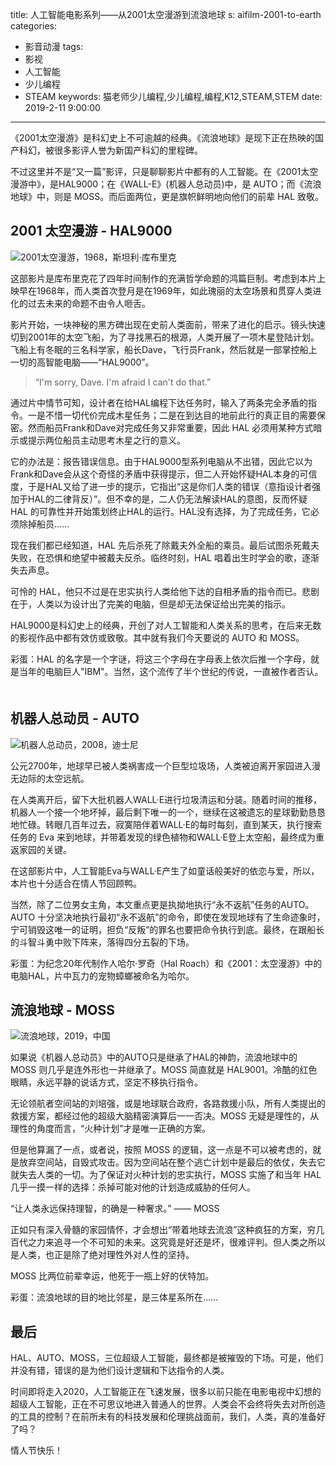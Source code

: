 title: 人工智能电影系列——从2001太空漫游到流浪地球
s: aifilm-2001-to-earth
categories: 
- 影音动漫
tags: 
- 影视
- 人工智能
- 少儿编程
- STEAM
keywords: 猫老师少儿编程,少儿编程,编程,K12,STEAM,STEM
date: 2019-2-11 9:00:00

---

《2001太空漫游》是科幻史上不可逾越的经典。《流浪地球》是现下正在热映的国产科幻，被很多影评人誉为新国产科幻的里程碑。

不过这里并不是“又一篇”影评，只是聊聊影片中都有的人工智能。在《2001太空漫游中》，是HAL9000；在《WALL-E》(机器人总动员)中，是 AUTO；而《流浪地球》中，则是 MOSS。而后面两位，更是旗帜鲜明地向他们的前辈 HAL 致敬。


## 2001 太空漫游 - HAL9000

![2001太空漫游，1968，斯坦利·库布里克](http://static.catxn.zongbutech.com/images/15498544203557.jpg-s)

这部影片是库布里克花了四年时间制作的充满哲学命题的鸿篇巨制。考虑到本片上映早在1968年，而人类首次登月是在1969年，如此瑰丽的太空场景和贯穿人类进化的过去未来的命题不由令人咂舌。

影片开始，一块神秘的黑方碑出现在史前人类面前，带来了进化的启示。镜头快速切到2001年的太空飞船，为了寻找黑石的根源，人类开展了一项木星登陆计划。飞船上有冬眠的三名科学家，船长Dave，飞行员Frank，然后就是一部掌控船上一切的高智能电脑——“HAL9000”。

>“I'm sorry, Dave. I'm afraid I can't do that.”

通过片中情节可知，设计者在给HAL编程下达任务时，输入了两条完全矛盾的指令。一是不惜一切代价完成木星任务；二是在到达目的地前此行的真正目的需要保密。然而船员Frank和Dave对完成任务又非常重要，因此 HAL 必须用某种方式暗示或提示两位船员主动思考木星之行的意义。

它的办法是：报告错误信息。由于HAL9000型系列电脑从不出错，因此它以为Frank和Dave会从这个奇怪的矛盾中获得提示，但二人开始怀疑HAL本身的可信度，于是HAL又给了进一步的提示，它指出“这是你们人类的错误（意指设计者强加于HAL的二律背反）”。但不幸的是，二人仍无法解读HAL的意图，反而怀疑 HAL 的可靠性并开始策划终止HAL的运行。HAL没有选择，为了完成任务，它必须除掉船员……

<!-- more -->

现在我们都已经知道，HAL 先后杀死了除戴夫外全船的乘员。最后试图杀死戴夫失败，在恐惧和绝望中被戴夫反杀。临终时刻，HAL 唱着出生时学会的歌，逐渐失去声息。

可怜的 HAL，他只不过是在忠实执行人类给他下达的自相矛盾的指令而已。悲剧在于，人类以为设计出了完美的电脑，但是却无法保证给出完美的指示。

HAL9000是科幻史上的经典，开创了对人工智能和人类关系的思考，在后来无数的影视作品中都有效仿或致敬。其中就有我们今天要说的 AUTO 和 MOSS。

彩蛋：HAL 的名字是一个字谜，将这三个字母在字母表上依次后推一个字母，就是当年的电脑巨人"IBM"。当然，这个流传了半个世纪的传说，一直被作者否认。
　　
## 机器人总动员 - AUTO

![机器人总动员，2008，迪士尼](http://static.catxn.zongbutech.com/images/15500562315730.jpg-s)

公元2700年，地球早已被人类祸害成一个巨型垃圾场，人类被迫离开家园进入漫无边际的太空远航。 

在人类离开后，留下大批机器人WALL·E进行垃圾清运和分装。随着时间的推移，机器人一个接一个地坏掉，最后剩下唯一的一个，继续在这被遗忘的星球勤勤恳恳地忙碌。转眼几百年过去，寂寞陪伴着WALL·E的每时每刻，直到某天，执行搜索任务的 Eva 来到地球，并带着发现的绿色植物和WALL·E登上太空船，最终成为重返家园的关键。

在这部影片中，人工智能Eva与WALL·E产生了如童话般美好的依恋与爱，所以，本片也十分适合在情人节回顾鸭。

当然，除了二位男女主角，本文重点更是执拗地执行“永不返航”任务的AUTO。AUTO 十分坚决地执行最初“永不返航”的命令，即使在发现地球有了生命迹象时，宁可销毁这唯一的证明，担负“反叛”的罪名也要把命令执行到底。最终，在跟船长的斗智斗勇中败下阵来，落得四分五裂的下场。

彩蛋：为纪念20年代制作人哈尔·罗奇（Hal Roach）和《2001：太空漫游》中的电脑HAL，片中瓦力的宠物蟑螂被命名为哈尔。

## 流浪地球 - MOSS

![流浪地球，2019，中国](http://static.catxn.zongbutech.com/images/15500563531288.jpg-s)

如果说《机器人总动员》中的AUTO只是继承了HAL的神韵，流浪地球中的 MOSS 则几乎是连外形也一并继承了。MOSS 简直就是 HAL9001。冷酷的红色眼睛，永远平静的说话方式，坚定不移执行指令。

无论领航者空间站的刘培强，或是地球联合政府，各路救援小队，所有人类提出的救援方案，都经过他的超级大脑精密演算后一一否决。MOSS 无疑是理性的，从理性的角度而言，“火种计划”才是唯一正确的方案。

但是他算漏了一点，或者说，按照 MOSS 的逻辑，这一点是不可以被考虑的，就是放弃空间站，自毁式攻击。因为空间站在整个逃亡计划中是最后的依仗，失去它就失去人类的一切。为了保证对火种计划的忠实执行，MOSS 实施了和当年 HAL 几乎一摸一样的选择：杀掉可能对他的计划造成威胁的任何人。

“让人类永远保持理智，的确是一种奢求。” —— MOSS

正如只有深入骨髓的家园情怀，才会想出“带着地球去流浪”这种疯狂的方案，穷几百代之力来追寻一个不可知的未来。这究竟是好还是坏，很难评判。但人类之所以是人类，也正是除了绝对理性外对人性的坚持。

MOSS 比两位前辈幸运，他死于一瓶上好的伏特加。

彩蛋：流浪地球的目的地比邻星，是三体星系所在……

## 最后

HAL、AUTO、MOSS，三位超级人工智能，最终都是被摧毁的下场。可是，他们并没有错，错误的是为他们设计逻辑和下达指令的人类。

时间即将走入2020，人工智能正在飞速发展，很多以前只能在电影电视中幻想的超级人工智能，正在不可思议地进入普通人的世界。人类会不会终将失去对所创造的工具的控制？在前所未有的科技发展和伦理挑战面前，我们，人类，真的准备好了吗？

情人节快乐！



